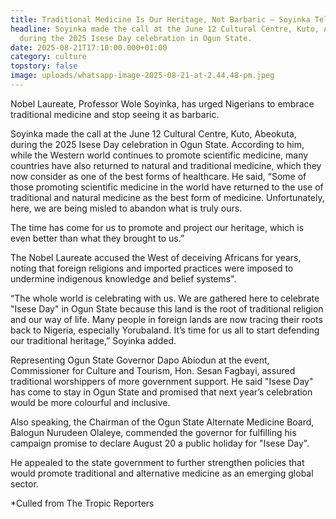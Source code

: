 ```yaml
---
title: Traditional Medicine Is Our Heritage, Not Barbaric — Soyinka Tells Nigerian
headline: Soyinka made the call at the June 12 Cultural Centre, Kuto, Abeokuta,
  during the 2025 Isese Day celebration in Ogun State.
date: 2025-08-21T17:10:00.000+01:00
category: culture
topstory: false
image: uploads/whatsapp-image-2025-08-21-at-2.44.48-pm.jpeg
---
```

Nobel Laureate, Professor Wole Soyinka, has urged Nigerians to embrace traditional medicine and stop seeing it as barbaric.


Soyinka made the call at the June 12 Cultural Centre, Kuto, Abeokuta, during the 2025 Isese Day celebration in Ogun State.
According to him, while the Western world continues to promote scientific medicine, many countries have also returned to natural and traditional medicine, which they now consider as one of the best forms of healthcare.
He said, “Some of those promoting scientific medicine in the world have returned to the use of traditional and natural medicine as the best form of medicine. Unfortunately, here, we are being misled to abandon what is truly ours. 


The time has come for us to promote and project our heritage, which is even better than what they brought to us.”


The Nobel Laureate accused the West of deceiving Africans for years, noting that foreign religions and imported practices were imposed to undermine indigenous knowledge and belief systems".


“The whole world is celebrating with us. We are gathered here to celebrate "Isese Day" in Ogun State because this land is the root of traditional religion and our way of life. Many people in foreign lands are now tracing their roots back to Nigeria, especially Yorubaland. It’s time for us all to start defending our traditional heritage,” Soyinka added.


Representing Ogun State Governor Dapo Abiodun at the event, Commissioner for Culture and Tourism, Hon. Sesan Fagbayi, assured traditional worshippers of more government support.
He said "Isese Day" has come to stay in Ogun State and promised that next year’s celebration would be more colourful and inclusive.


Also speaking, the Chairman of the Ogun State Alternate Medicine Board, Balogun Nurudeen Olaleye, commended the governor for fulfilling his campaign promise to declare August 20 a public holiday for "Isese Day".


He appealed to the state government to further strengthen policies that would promote traditional and alternative medicine as an emerging global sector.

\*Culled from The Tropic Reporters
